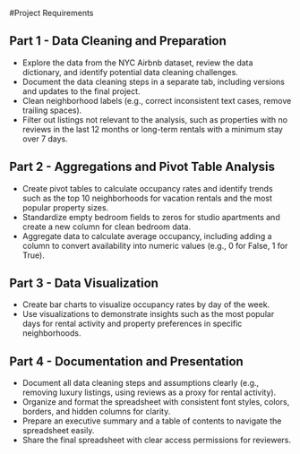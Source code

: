 #Project Requirements

## Part 1 - Data Cleaning and Preparation
* Explore the data from the NYC Airbnb dataset, review the data dictionary, and identify potential data cleaning challenges.   
* Document the data cleaning steps in a separate tab, including versions and updates to the final project.   
* Clean neighborhood labels (e.g., correct inconsistent text cases, remove trailing spaces).   
* Filter out listings not relevant to the analysis, such as properties with no reviews in the last 12 months or long-term rentals with a minimum stay over 7 days.      

## Part 2 - Aggregations and Pivot Table Analysis
* Create pivot tables to calculate occupancy rates and identify trends such as the top 10 neighborhoods for vacation rentals and the most popular property sizes.   
* Standardize empty bedroom fields to zeros for studio apartments and create a new column for clean bedroom data.   
* Aggregate data to calculate average occupancy, including adding a column to convert availability into numeric values (e.g., 0 for False, 1 for True).   

## Part 3 - Data Visualization
* Create bar charts to visualize occupancy rates by day of the week.   
* Use visualizations to demonstrate insights such as the most popular days for rental activity and property preferences in specific neighborhoods.   

## Part 4 - Documentation and Presentation
* Document all data cleaning steps and assumptions clearly (e.g., removing luxury listings, using reviews as a proxy for rental activity).   
* Organize and format the spreadsheet with consistent font styles, colors, borders, and hidden columns for clarity.   
* Prepare an executive summary and a table of contents to navigate the spreadsheet easily.   
* Share the final spreadsheet with clear access permissions for reviewers.   